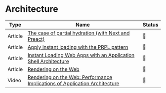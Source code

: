 # Architecture

| Type    | Name                                                                                                                                                                  | Status          |
| ------- | --------------------------------------------------------------------------------------------------------------------------------------------------------------------- | --------------- |
| Article | [The case of partial hydration (with Next and Preact)](https://medium.com/@luke_schmuke/how-we-achieved-the-best-web-performance-with-partial-hydration-20fab9c808d5) | :bookmark_tabs: |
| Article | [Apply instant loading with the PRPL pattern](https://web.dev/apply-instant-loading-with-prpl)                                                                        | :bookmark_tabs: |
| Article | [Instant Loading Web Apps with an Application Shell Architecture](https://developers.google.com/web/updates/2015/11/app-shell)                                        | :bookmark_tabs: |
| Article | [Rendering on the Web](https://developers.google.com/web/updates/2019/02/rendering-on-the-web)                                                                        | :bookmark_tabs: |
| Video   | [Rendering on the Web: Performance Implications of Application Architecture](https://www.youtube.com/watch?v=k-A2VfuUROg)                                             | :bookmark_tabs: |

